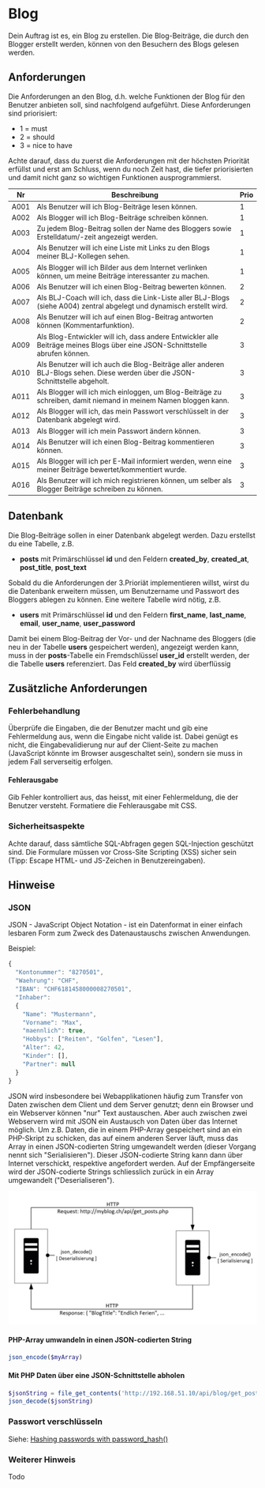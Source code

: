# Blog
Dein Auftrag ist es, ein Blog zu erstellen. Die Blog-Beiträge, die durch den Blogger erstellt werden, können von den Besuchern des Blogs gelesen werden. 

## Anforderungen 
Die Anforderungen an den Blog, d.h. welche Funktionen der Blog für den Benutzer anbieten soll, sind nachfolgend aufgeführt. Diese Anforderungen sind priorisiert: 
- 1 = must 
- 2 = should 
- 3 = nice to have 

Achte darauf, dass du zuerst die Anforderungen mit der höchsten Priorität erfüllst und erst am Schluss, wenn du noch Zeit hast, die tiefer priorisierten und damit nicht ganz so wichtigen Funktionen ausprogrammierst. 

| Nr   | Beschreibung                                                                                                                     | Prio |
|------|----------------------------------------------------------------------------------------------------------------------------------|------|
| A001 | Als Benutzer will ich Blog-Beiträge lesen können.                                                                                |   1  |
| A002 | Als Blogger will ich Blog-Beiträge schreiben können.                                                                             |   1  |
| A003 | Zu jedem Blog-Beitrag sollen der Name des Bloggers sowie Erstelldatum/-zeit angezeigt werden.                                    |   1  |
| A004 | Als Benutzer will ich eine Liste mit Links zu den Blogs meiner BLJ-Kollegen sehen.                                               |   1  |
| A005 | Als Blogger will ich Bilder aus dem Internet verlinken können, um meine Beiträge interessanter zu machen.                        |   1  | 
| A006 | Als Benutzer will ich einen Blog-Beitrag bewerten können.                                                                        |   2  |
| A007 | Als BLJ-Coach will ich, dass die Link-Liste aller BLJ-Blogs (siehe A004) zentral abgelegt und dynamisch erstellt wird.           |   2  |
| A008 | Als Benutzer will ich auf einen Blog-Beitrag antworten können (Kommentarfunktion).                                               |   2  |
| A009 | Als Blog-Entwickler will ich, dass andere Entwickler alle Beiträge meines Blogs über eine JSON-Schnittstelle abrufen können.     |   3  |
| A010 | Als Benutzer will ich auch die Blog-Beiträge aller anderen BLJ-Blogs sehen. Diese werden über die JSON-Schnittstelle abgeholt.   |   3  |
| A011 | Als Blogger will ich mich einloggen, um Blog-Beiträge zu schreiben, damit niemand in meinem Namen bloggen kann.                  |   3  |
| A012 | Als Blogger will ich, das mein Passwort verschlüsselt in der Datenbank abgelegt wird.                                            |   3  |
| A013 | Als Blogger will ich mein Passwort ändern können.                                                                                |   3  |
| A014 | Als Benutzer will ich einen Blog-Beitrag kommentieren können.                                                                    |   3  |
| A015 | Als Blogger will ich per E-Mail informiert werden, wenn eine meiner Beiträge bewertet/kommentiert wurde.                         |   3  |
| A016 | Als Benutzer will ich mich registrieren können, um selber als Blogger Beiträge schreiben zu können.                              |   3  |

## Datenbank 
Die Blog-Beiträge sollen in einer Datenbank abgelegt werden. Dazu erstellst du eine Tabelle, z.B.
- **posts** mit Primärschlüssel **id** und den Feldern   **created_by**, **created_at**, **post_title**, **post_text** 

Sobald du die Anforderungen der 3.Prioriät implementieren willst, wirst du die Datenbank erweitern müssen, um Benutzername und Passwort des Bloggers ablegen zu können. Eine weitere Tabelle wird nötig, z.B. 
- **users** mit Primärschlüssel **id** und den Feldern **first_name**, **last_name**, **email**, **user_name**, **user_password**

Damit bei einem Blog-Beitrag der Vor- und der Nachname des Bloggers (die neu in der Tabelle **users** gespeichert werden), angezeigt werden kann, muss in der **posts**-Tabelle ein Fremdschlüssel **user_id** erstellt werden, der die Tabelle **users** referenziert. Das Feld **created_by** wird überflüssig

## Zusätzliche Anforderungen
### Fehlerbehandlung
Überprüfe die Eingaben, die der Benutzer macht und gib eine Fehlermeldung aus, wenn die Eingabe nicht valide ist. Dabei genügt es nicht, die Eingabevalidierung nur auf der Client-Seite zu machen (JavaScript könnte im Browser ausgeschaltet sein), sondern sie muss in jedem Fall serverseitig erfolgen.

#### Fehlerausgabe
Gib Fehler kontrolliert aus, das heisst, mit einer Fehlermeldung, die der Benutzer versteht. Formatiere die Fehlerausgabe mit CSS.

### Sicherheitsaspekte
Achte darauf, dass sämtliche SQL-Abfragen gegen SQL-Injection geschützt sind. Die Formulare müssen vor Cross-Site Scripting (XSS) sicher sein (Tipp: Escape HTML- und JS-Zeichen in Benutzereingaben). 

## Hinweise  

### JSON
JSON - JavaScript Object Notation - ist ein Datenformat in einer einfach lesbaren Form zum Zweck des Datenaustauschs zwischen Anwendungen.

Beispiel:
```javascript 
{
  "Kontonummer": "8270501",
  "Waehrung": "CHF", 
  "IBAN": "CHF6181458000008270501", 
  "Inhaber":
  {
    "Name": "Mustermann",
    "Vorname": "Max",
    "maennlich": true,
    "Hobbys": ["Reiten", "Golfen", "Lesen"],
    "Alter": 42,
    "Kinder": [],
    "Partner": null
  }
}
```
 JSON wird insbesondere bei Webapplikationen häufig zum Transfer von Daten zwischen dem Client und dem Server genutzt; denn ein Browser und ein Webserver können "nur" Text austauschen. Aber auch zwischen zwei Webservern wird mit JSON ein Austausch von Daten über das Internet möglich. Um  z.B. Daten, die in einem PHP-Array gespeichert sind an ein PHP-Skript zu schicken, das auf einem anderen Server läuft, muss das Array in einen JSON-codierten String umgewandelt werden (dieser Vorgang nennt sich "Serialisieren"). Dieser JSON-codierte String kann dann über Internet verschickt, respektive angefordert werden. Auf der Empfängerseite wird der JSON-codierte Strings schliesslich zurück in ein Array umgewandelt ("Deserialiseren").

 ![Szene 1](res/01.jpg) 

#### PHP-Array umwandeln in einen JSON-codierten String 
```php
json_encode($myArray)
```
#### Mit PHP Daten über eine JSON-Schnittstelle abholen
```php
$jsonString = file_get_contents('http://192.168.51.10/api/blog/get_posts.php');
json_decode($jsonString)
```
### Passwort verschlüsseln  
Siehe: [Hashing passwords with password_hash()](http://www.phptherightway.com/#password_hashing)

### Weiterer Hinweis
Todo